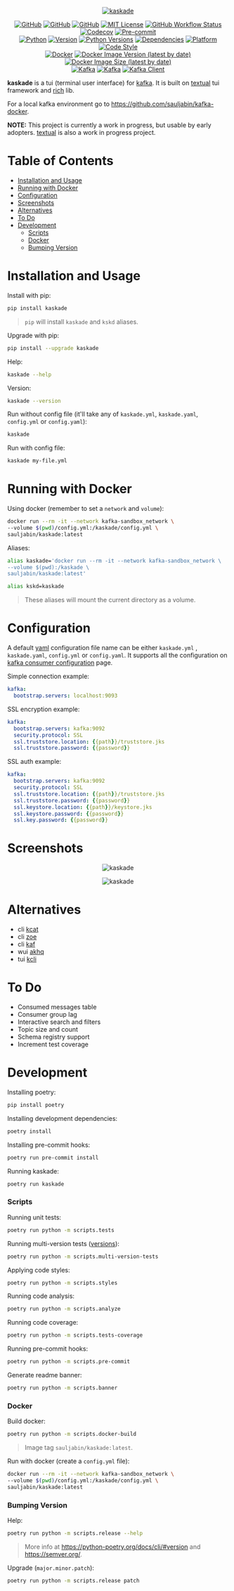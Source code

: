 <p align="center">
<a href="https://github.com/sauljabin/kaskade"><img alt="kaskade" src="https://raw.githubusercontent.com/sauljabin/kaskade/main/screenshots/banner.png"></a>
</p>
<p align="center">
<a href="https://github.com"><img alt="GitHub" src="https://img.shields.io/badge/-github-0da5e0?logo=github&logoColor=white"></a>
<a href="https://github.com/sauljabin/kaskade"><img alt="GitHub" src="https://img.shields.io/badge/status-wip-orange"></a>
<a href="https://github.com/sauljabin/kaskade"><img alt="GitHub" src="https://badges.pufler.dev/updated/sauljabin/kaskade?label=updated"></a>
<a href="https://github.com/sauljabin/kaskade/blob/main/LICENSE"><img alt="MIT License" src="https://img.shields.io/github/license/sauljabin/kaskade"></a>
<a href="https://github.com/sauljabin/kaskade/actions"><img alt="GitHub Workflow Status" src="https://img.shields.io/github/workflow/status/sauljabin/kaskade/CI?label=tests"></a>
<a href="https://app.codecov.io/gh/sauljabin/kaskade"><img alt="Codecov" src="https://img.shields.io/codecov/c/github/sauljabin/kaskade"></a>
<a href="https://pre-commit.com/"><img alt="Pre-commit" src="https://img.shields.io/badge/pre--commit-enabled-brightgreen"></a>
<br>
<a href="https://www.python.org/"><img alt="Python" src="https://img.shields.io/badge/-python-brightgreen?logo=python&logoColor=white"></a>
<a href="https://pypi.org/project/kaskade"><img alt="Version" src="https://img.shields.io/pypi/v/kaskade"></a>
<a href="https://pypi.org/project/kaskade"><img alt="Python Versions" src="https://img.shields.io/pypi/pyversions/kaskade"></a>
<a href="https://libraries.io/pypi/kaskade"><img alt="Dependencies" src="https://img.shields.io/librariesio/release/pypi/kaskade"></a>
<a href="https://pypi.org/project/kaskade"><img alt="Platform" src="https://img.shields.io/badge/platform-linux%20%7C%20osx-0da5e0"></a>
<a href="https://github.com/psf/black"><img alt="Code Style" src="https://img.shields.io/badge/code%20style-black-black"></a>
<br>
<a href="https://www.docker.com/"><img alt="Docker" src="https://img.shields.io/badge/-docker-blue?logo=docker&logoColor=white"></a>
<a href="https://hub.docker.com/r/sauljabin/kaskade"><img alt="Docker Image Version (latest by date)" src="https://img.shields.io/docker/v/sauljabin/kaskade?label=tag"></a>
<a href="https://hub.docker.com/r/sauljabin/kaskade"><img alt="Docker Image Size (latest by date)" src="https://img.shields.io/docker/image-size/sauljabin/kaskade"></a>
<br>
<a href="https://kafka.apache.org/"><img alt="Kafka" src="https://img.shields.io/badge/-kafka-e3e3e3?logo=apache-kafka&logoColor=202020"></a>
<a href="https://kafka.apache.org/"><img alt="Kafka" src="https://img.shields.io/badge/kafka-2.8%20%7C%203.0-blue"/></a>
<a href="https://pypi.org/project/confluent-kafka/"><img alt="Kafka Client" src="https://img.shields.io/pypi/v/confluent-kafka?label=kafka%20client"></a>
</p>

**kaskade** is a tui (terminal user interface) for [kafka](https://kafka.apache.org/).
It is built on [textual](https://github.com/willmcgugan/textual) tui framework and [rich](https://github.com/willmcgugan/rich) lib.

For a local kafka environment go to https://github.com/sauljabin/kafka-docker.

**NOTE:** This project is currently a work in progress, but usable by early
adopters. [textual](https://github.com/willmcgugan/textual) is also a work in progress project.

# Table of Contents

* [Installation and Usage](#installation-and-usage)
* [Running with Docker](#running-with-docker)
* [Configuration](#configuration)
* [Screenshots](#screenshots)
* [Alternatives](#alternatives)
* [To Do](#to-do)
* [Development](#development)
  * [Scripts](#scripts)
  * [Docker](#docker)
  * [Bumping Version](#bumping-version)

# Installation and Usage

Install with pip:

```sh
pip install kaskade
```

> `pip` will install `kaskade` and `kskd` aliases.

Upgrade with pip:

```sh
pip install --upgrade kaskade
```

Help:

```sh
kaskade --help
```

Version:

```sh
kaskade --version
```

Run without config file (it'll take any of `kaskade.yml`, `kaskade.yaml`, `config.yml` or `config.yaml`):

```sh
kaskade
```

Run with config file:

```sh
kaskade my-file.yml
```

# Running with Docker

Using docker (remember to set a `network` and `volume`):

```sh
docker run --rm -it --network kafka-sandbox_network \
--volume $(pwd)/config.yml:/kaskade/config.yml \
sauljabin/kaskade:latest
```

Aliases:

```sh
alias kaskade='docker run --rm -it --network kafka-sandbox_network \
--volume $(pwd):/kaskade \
sauljabin/kaskade:latest'

alias kskd=kaskade
```

> These aliases will mount the current directory as a volume.

# Configuration

A default [yaml](https://yaml.org/spec/1.2/spec.html) configuration file name can be either `kaskade.yml`
, `kaskade.yaml`, `config.yml` or `config.yaml`. It supports all the configuration
on [kafka consumer configuration](https://kafka.apache.org/documentation/#consumerconfigs) page.

Simple connection example:

```yml
kafka:
  bootstrap.servers: localhost:9093
```

SSL encryption example:

```yml
kafka:
  bootstrap.servers: kafka:9092
  security.protocol: SSL
  ssl.truststore.location: {{path}}/truststore.jks
  ssl.truststore.password: {{password}}
```

SSL auth example:

```yml
kafka:
  bootstrap.servers: kafka:9092
  security.protocol: SSL
  ssl.truststore.location: {{path}}/truststore.jks
  ssl.truststore.password: {{password}}
  ssl.keystore.location: {{path}}/keystore.jks
  ssl.keystore.password: {{password}}
  ssl.key.password: {{password}}
```

# Screenshots

<p align="center">
<img alt="kaskade" src="https://raw.githubusercontent.com/sauljabin/kaskade/main/screenshots/dashboard.png">
</p>

<p align="center">
<img alt="kaskade" src="https://raw.githubusercontent.com/sauljabin/kaskade/main/screenshots/help.png">
</p>

# Alternatives

- cli [kcat](https://github.com/edenhill/kcat)
- cli [zoe](https://github.com/adevinta/zoe)
- cli [kaf](https://github.com/birdayz/kaf)
- wui [akhq](https://github.com/tchiotludo/akhq)
- tui [kcli](https://github.com/cswank/kcli)

# To Do

- Consumed messages table
- Consumer group lag
- Interactive search and filters
- Topic size and count
- Schema registry support
- Increment test coverage

# Development

Installing poetry:

```sh
pip install poetry
```

Installing development dependencies:

```sh
poetry install
```

Installing pre-commit hooks:

```sh
poetry run pre-commit install
```

Running kaskade:

```sh
poetry run kaskade
```

### Scripts

Running unit tests:

```sh
poetry run python -m scripts.tests
```

Running multi-version tests ([versions](https://github.com/sauljabin/kaskade/blob/main/.github/workflows/main.yml#L17)):

```sh
poetry run python -m scripts.multi-version-tests
```

Applying code styles:

```sh
poetry run python -m scripts.styles
```

Running code analysis:

```sh
poetry run python -m scripts.analyze
```

Running code coverage:

```sh
poetry run python -m scripts.tests-coverage
```

Running pre-commit hooks:

```sh
poetry run python -m scripts.pre-commit
```

Generate readme banner:

```sh
poetry run python -m scripts.banner
```

### Docker

Build docker:

```sh
poetry run python -m scripts.docker-build
```

> Image tag `sauljabin/kaskade:latest`.

Run with docker (create a `config.yml` file):

```sh
docker run --rm -it --network kafka-sandbox_network \
--volume $(pwd)/config.yml:/kaskade/config.yml \
sauljabin/kaskade:latest
```

### Bumping Version

Help:

```sh
poetry run python -m scripts.release --help
```

> More info at https://python-poetry.org/docs/cli/#version and https://semver.org/.

Upgrade (`major.minor.patch`):

```sh
poetry run python -m scripts.release patch
```
